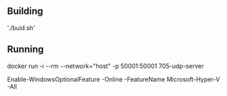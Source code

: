 
## Building
'./buid.sh'

## Running
docker run -i --rm --network="host" -p 50001:50001 705-udp-server

Enable-WindowsOptionalFeature -Online -FeatureName Microsoft-Hyper-V -All
